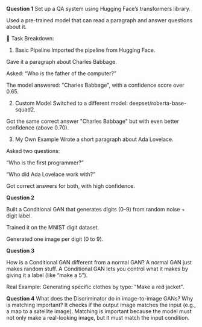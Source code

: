 **Question 1**
Set up a QA system using Hugging Face’s transformers library.

Used a pre-trained model that can read a paragraph and answer questions about it.

🔧 Task Breakdown:
1. Basic Pipeline
Imported the pipeline from Hugging Face.

Gave it a paragraph about Charles Babbage.

Asked: “Who is the father of the computer?”

The model answered: "Charles Babbage", with a confidence score over 0.65.

2. Custom Model
Switched to a different model: deepset/roberta-base-squad2.

Got the same correct answer "Charles Babbage" but with even better confidence (above 0.70).

3. My Own Example
Wrote a short paragraph about Ada Lovelace.

Asked two questions:

“Who is the first programmer?”

“Who did Ada Lovelace work with?”

Got correct answers for both, with high confidence.





**Question 2**

Built a Conditional GAN that generates digits (0–9) from random noise + digit label.

Trained it on the MNIST digit dataset.

Generated one image per digit (0 to 9).



**Question 3**

How is a Conditional GAN different from a normal GAN?
A normal GAN just makes random stuff.
A Conditional GAN lets you control what it makes by giving it a label (like “make a 5”).

Real Example: Generating specific clothes by type: "Make a red jacket".


**Question 4**
What does the Discriminator do in image-to-image GANs? Why is matching important?
It checks if the output image matches the input (e.g., a map to a satellite image).
Matching is important because the model must not only make a real-looking image, but it must match the input condition.
